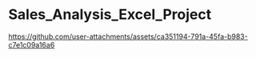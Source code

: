 # Sales_Analysis_Excel_Project


https://github.com/user-attachments/assets/ca351194-791a-45fa-b983-c7e1c09a16a6

